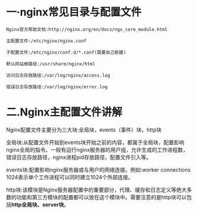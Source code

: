 # 一·nginx常见目录与配置文件

```shell
Nginx官方帮助文档:http://nginx.org/en/docs/ngx_core_module.html

主配置文件:/etc/nginx/nginx.conf

子配置文件:/etc/nginx/conf.d/*.conf(需要自己新建)

默认网站根路径:/usr/share/nginx/html

访问日志存放路径:/var/log/nginx/access.log

错误日志存放路径:/var/log/nginx/error.log
```

# 二.Nginx主配置文件讲解

Nginx配置文件主要分为三大块:全局块，events（事件）块，http块

全局块:从配置文件开始到events块开始之前的内容，都属于全局块，配置影响nginx全局的指令。一般有运行nginx服务器的用户组，允许生成的工作进程数，错误日志存放路径，nginx进程pid存放路径，配置文件引入等。

events块:配置影响nginx服务器或与用户的网络连接。例如:worker connections 1024表示单个工作进程可以同时建立1024个外部连接。

http块:该模块是Nginx服务器配置中的重要部分，代理、缓存和日志定义等绝大多数的功能和第三方模块的配置都可以放在这个模块中。需要注意的是http块可以包括**http全局块、server块**。